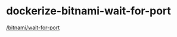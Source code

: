 # dockerize-bitnami-wait-for-port

[/bitnami/wait-for-port](https://github.com/bitnami/wait-for-port)  
